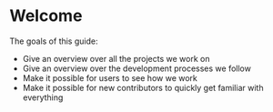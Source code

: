# Welcome

The goals of this guide:

* Give an overview over all the projects we work on
* Give an overview over the development processes we follow
* Make it possible for users to see how we work
* Make it possible for new contributors to quickly get familiar with everything
